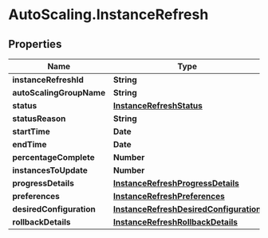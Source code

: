 # AutoScaling.InstanceRefresh

## Properties

Name | Type | Description | Notes
------------ | ------------- | ------------- | -------------
**instanceRefreshId** | **String** |  | [optional] 
**autoScalingGroupName** | **String** |  | [optional] 
**status** | [**InstanceRefreshStatus**](InstanceRefreshStatus.md) |  | [optional] 
**statusReason** | **String** |  | [optional] 
**startTime** | **Date** |  | [optional] 
**endTime** | **Date** |  | [optional] 
**percentageComplete** | **Number** |  | [optional] 
**instancesToUpdate** | **Number** |  | [optional] 
**progressDetails** | [**InstanceRefreshProgressDetails**](InstanceRefreshProgressDetails.md) |  | [optional] 
**preferences** | [**InstanceRefreshPreferences**](InstanceRefreshPreferences.md) |  | [optional] 
**desiredConfiguration** | [**InstanceRefreshDesiredConfiguration**](InstanceRefreshDesiredConfiguration.md) |  | [optional] 
**rollbackDetails** | [**InstanceRefreshRollbackDetails**](InstanceRefreshRollbackDetails.md) |  | [optional] 



